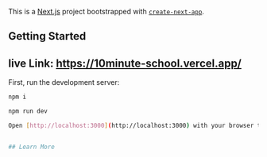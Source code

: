 This is a [Next.js](https://nextjs.org) project bootstrapped with [`create-next-app`](https://github.com/vercel/next.js/tree/canary/packages/create-next-app).

## Getting Started

## live Link: https://10minute-school.vercel.app/

First, run the development server:

```bash
npm i

npm run dev

Open [http://localhost:3000](http://localhost:3000) with your browser to see the result.


## Learn More
